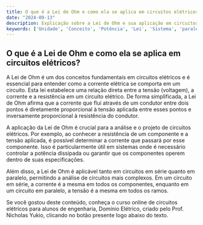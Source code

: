 ```yaml
---
title: O que é a Lei de Ohm e como ela se aplica em circuitos elétricos?
date: "2024-09-13"
description: Explicação sobre a Lei de Ohm e sua aplicação em circuitos elétricos.
keywords: ['Unidade', 'Conceito', 'Potência', 'Lei', 'Sistema', 'paralelo', 'Tensão']
---
```


## O que é a Lei de Ohm e como ela se aplica em circuitos elétricos?

A Lei de Ohm é um dos conceitos fundamentais em circuitos elétricos e é essencial para entender como a corrente elétrica se comporta em um circuito. Esta lei estabelece uma relação direta entre a tensão (voltagem), a corrente e a resistência em um circuito elétrico. De forma simplificada, a Lei de Ohm afirma que a corrente que flui através de um condutor entre dois pontos é diretamente proporcional à tensão aplicada entre esses pontos e inversamente proporcional à resistência do condutor.

A aplicação da Lei de Ohm é crucial para a análise e o projeto de circuitos elétricos. Por exemplo, ao conhecer a resistência de um componente e a tensão aplicada, é possível determinar a corrente que passará por esse componente. Isso é particularmente útil em sistemas onde é necessário controlar a potência dissipada ou garantir que os componentes operem dentro de suas especificações.

Além disso, a Lei de Ohm é aplicável tanto em circuitos em série quanto em paralelo, permitindo a análise de circuitos mais complexos. Em um circuito em série, a corrente é a mesma em todos os componentes, enquanto em um circuito em paralelo, a tensão é a mesma em todos os ramos.

Se você gostou deste conteúdo, conheça o curso online de circuitos elétricos para alunos de engenharia, Domínio Elétrico, criado pelo Prof. Nicholas Yukio, clicando no botão presente logo abaixo do texto.